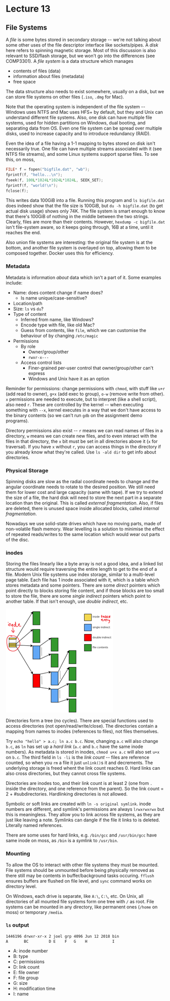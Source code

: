 # Lecture 13

## File Systems
A *file* is some bytes stored in secondary storage -- we're not talking about some other uses of the file descriptor interface like sockets/pipes. A *disk* here refers to spinning magnetic storage. Most of this discussion is also relevant to SSD/flash storage, but we won't go into the differences (see COMP3301).
A *file system* is a data structure which manages
- contents of files (data)
- information about files (metadata)
- free space

The data structure also needs to exist somewhere, usually on a disk, but we can store file systems on other files (`.iso`,  `.dmg` for Mac).

Note that the operating system is independent of the file system -- Windows uses NTFS and Mac uses HFS+ by default, but they and Unix can understand different file systems. Also, one disk can have multiple file systems, used for hidden partitions on Windows, dual booting, and separating data from OS. Even one file system can be spread over multiple disks, used to increase capacity and to introduce redundancy (RAID).

Even the idea of a file having a 1-1 mapping to bytes stored on disk isn't necessarily true. One file can have multiple streams associated with it (see NTFS file streams), and some Linux systems support sparse files. To see this, on moss,
```c
FILE* f = fopen("bigfile.dat", "wb");
fprintf(f, "hello...\n");
fseek(f, 100L*1024L*1024L*1024L, SEEK_SET);
fprintf(f, "world!\n");
fclose(f);
```
This writes data 100GiB into a file. Running this program and `ls bigfile.dat` does indeed show that the file size is 100GiB, but `du -h bigfile.dat` (to get actual disk usage) shows only 74K. The file system is smart enough to know that there's 100GiB of nothing in the middle between the two strings. Clearly, files are more than their contents.
However, `hexdump -c bigfile.dat` isn't file-system aware, so it keeps going through, 16B at a time, until it reaches the end.

Also union file systems are interesting: the original file system is at the bottom, and another file system is overlayed on top, allowing them to be composed together. Docker uses this for efficiency.

### Metadata
Metadata is information *about* data which isn't a part of it. Some examples include:
- Name: does content change if name does?
    - Is name unique/case-sensitive?
- Location/path
- Size: `ls` vs `du`?
- Type of content
    - Inferred from name, like Windows?
    - Encode type with file, like old Mac?
    - Guess from contents, like `file`, which we can customise the behaviour of by changing `/etc/magic`
- Permissions
    - By role
        - Owner/group/other
        - `rwxr-x---`
    - Access control lists
        - Finer-grained per-user control that owner/group/other can't express
        - Windows and Unix have it as an option

Reminder for permissions: change permissions with `chmod`, with stuff like `u+r` (add read to owner), `g+x` (add exec to group), `o-w` (remove write from other).
`x` permissions are needed to execute, but to interpret (like a shell script), also need `r`. These are controlled by the kernel -- when executing something with `--x`, kernel executes in a way that we don't have access to the binary contents (so we can't run `gdb` on the assignment demo programs).

Directory permissions also exist -- `r` means we can read names of files in a directory, `w` means we can create new files, and to even interact with the files in that directory, the `x` bit must be set in all directories above it (`x` for traversal). If you have `x` without `r`, you can access things in the directory if you already know what they're called. Use `ls -ald dir` to get info about directories.

### Physical Storage
Spinning disks are slow as the radial coordinate needs to change and the angular coordinate needs to rotate to the desired position. We still need them for lower cost and large capacity (same with tape). If we try to extend the size of a file, the hard disk will need to store the next part in a separate location than the original. This is called *external fragmentation*. Also, if files are deleted, there is unused space inside allocated blocks, called *internal fragmentation*. 

Nowadays we use solid-state drives which have no moving parts, made of non-volatile flash memory. Wear levelling is a solution to minimise the effect of repeated reads/writes to the same location which would wear out parts of the disc.

### inodes
Storing the files linearly like a byte array is not a good idea, and a linked list structure would require traversing the entire length to get to the end of a file. Modern Unix file systems use index storage, similar to a multi-level page table. Each file has 1 inode associated with it, which is a table which stores metadata and some pointers. There are some *direct* pointers which point directly to blocks storing file content, and if those blocks are too small to store the file, there are some *single indirect* pointers which point to another table. If that isn't enough, use *double indirect*, etc.

<img src="images/inode.png" style="zoom: 50%;" />

Directories form a tree (no cycles). There are special functions used to access directories (not open/read/write/close). The directories contain a mapping from names to inodes (references to files), not files themselves.

Try `echo "hello" > a.c; ln a.c b.c`. Now, changing `a.c` will also change `b.c`, as `ln` has set up a *hard link* (`a.c` and `b.c` have the same inode numbers). As metadata is stored in inodes, `chmod u+x a.c` will also set `u+x` on `b.c`. The third field in `ls -li` is the *link count* -- files are reference counted, so when you `rm` a file it just `unlink()`s it and decrements. The underlying storage is freed whent the link count reaches 0. Hard links can also cross directories, but they cannot cross file systems.

Directories are inodes too, and their link count is at least 2 (one from `.` inside the directory, and one reference from the parent). So the link count = 2 + #subdirectories. Hardlinking directories is not allowed.

Symbolic or soft links are created with `ln -s original symlink`. inode numbers are different, and symlink's permissions are always `lrwxrwxrwx` but this is meaningless. They allow you to link across file systems, as they are just like leaving a note. Symlinks can dangle if the file it links to is deleted. Literally named references.

There are some uses for hard links, e.g. `/bin/gcc` and `/usr/bin/gcc` have same inode on moss, as `/bin` is a *sym*link to `/usr/bin`. 

### Mounting
To allow the OS to interact with other file systems they must be mounted. File systems should be unmounted before being physically removed as there still may be contents in buffer/background tasks occuring. `fflush` ensures buffers are flushed on file level, and `sync` command works on directory level.

On Windows, each drive is separate, like `A:\`, `C:\`, etc.
On Unix, all directories of all mounted file systems form one tree with `/` as root. File systems can be mounted in any directory, like permanent ones (`/home` on moss) or temporary `/media`.

### `ls` output
```
1446196 drwxr-xr-x 2 joel grp 4096 Jun 12 2018 bin
A       BC         D E    F   G    H           I
```
- A: inode number
- B: type
- C: permissions
- D: link count
- E: file owner
- F: file group
- G: size
- H: modification time
- I: name
